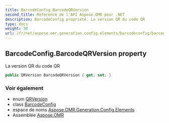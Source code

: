 ```yaml
---
title: BarcodeConfig.BarcodeQRVersion
second_title: Référence de l'API Aspose.OMR pour .NET
description: BarcodeConfig propriété. La version QR du code QR
type: docs
weight: 30
url: /fr/net/aspose.omr.generation.config.elements/barcodeconfig/barcodeqrversion/
---
```

## BarcodeConfig.BarcodeQRVersion property

La version QR du code QR

```csharp
public QRVersion BarcodeQRVersion { get; set; }
```

### Voir également

* enum [QRVersion](../../../aspose.omr.generation.config.enums/qrversion/)
* class [BarcodeConfig](../)
* espace de noms [Aspose.OMR.Generation.Config.Elements](../../barcodeconfig/)
* Assemblée [Aspose.OMR](../../../)


